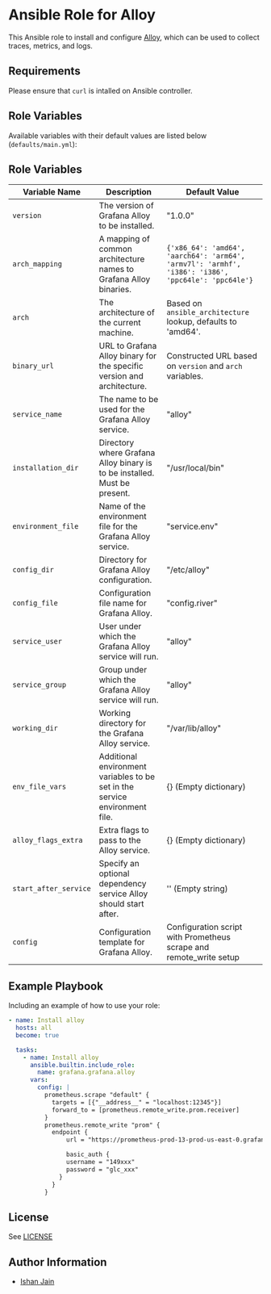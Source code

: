# Ansible Role for Alloy

This Ansible role to install and configure [Alloy](https://grafana.com/docs/alloy/latest/), which can be used to collect traces, metrics, and logs.

## Requirements

Please ensure that `curl` is intalled on Ansible controller.

## Role Variables

Available variables with their default values are listed below (`defaults/main.yml`):

## Role Variables

| Variable Name         | Description                                                          | Default Value                                                       |
|-----------------------|----------------------------------------------------------------------|---------------------------------------------------------------------|
| `version`             | The version of Grafana Alloy to be installed.                        | "1.0.0"                                                             |
| `arch_mapping`        | A mapping of common architecture names to Grafana Alloy binaries.    | `{'x86_64': 'amd64', 'aarch64': 'arm64', 'armv7l': 'armhf', 'i386': 'i386', 'ppc64le': 'ppc64le'}` |
| `arch`                | The architecture of the current machine.                             | Based on `ansible_architecture` lookup, defaults to 'amd64'.       |
| `binary_url`          | URL to Grafana Alloy binary for the specific version and architecture. | Constructed URL based on `version` and `arch` variables.          |
| `service_name`        | The name to be used for the Grafana Alloy service.                   | "alloy"                                                            |
| `installation_dir`    | Directory where Grafana Alloy binary is to be installed. Must be present.   | "/usr/local/bin"                                                      |
| `environment_file`    | Name of the environment file for the Grafana Alloy service.          | "service.env"                                                      |
| `config_dir`          | Directory for Grafana Alloy configuration.                           | "/etc/alloy"                                                      |
| `config_file`         | Configuration file name for Grafana Alloy.                           | "config.river"                                                     |
| `service_user`        | User under which the Grafana Alloy service will run.                 | "alloy"                                                            |
| `service_group`       | Group under which the Grafana Alloy service will run.                | "alloy"                                                            |
| `working_dir`         | Working directory for the Grafana Alloy service.                     | "/var/lib/alloy"                                                      |
| `env_file_vars`       | Additional environment variables to be set in the service environment file. | {} (Empty dictionary)                                          |
| `alloy_flags_extra`   | Extra flags to pass to the Alloy service.                            | {} (Empty dictionary)                                              |
| `start_after_service` | Specify an optional dependency service Alloy should start after.     | '' (Empty string)                                                  |
| `config`              | Configuration template for Grafana Alloy.                            | Configuration script with Prometheus scrape and remote_write setup |


## Example Playbook

Including an example of how to use your role:
```yaml
- name: Install alloy
  hosts: all
  become: true

  tasks:
    - name: Install alloy
      ansible.builtin.include_role:
        name: grafana.grafana.alloy
      vars:
        config: |
          prometheus.scrape "default" {
            targets = [{"__address__" = "localhost:12345"}]
            forward_to = [prometheus.remote_write.prom.receiver]
          }
          prometheus.remote_write "prom" {
            endpoint {
                url = "https://prometheus-prod-13-prod-us-east-0.grafana.net/api/prom/push"

                basic_auth {
                username = "149xxx"
                password = "glc_xxx"
              }
            }
          }
```

## License

See [LICENSE](https://github.com/grafana/grafana-ansible-collection/blob/main/LICENSE)

## Author Information

-   [Ishan Jain](https://github.com/ishanjainn)
